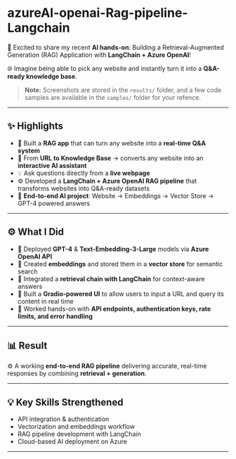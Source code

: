 # azureAI-openai-Rag-pipeline-Langchain  

🚀 Excited to share my recent **AI hands-on**: Building a Retrieval-Augmented Generation (RAG) Application with **LangChain + Azure OpenAI**!  


🌐 Imagine being able to pick any website and instantly turn it into a **Q&A-ready knowledge base**.  

> **Note:** Screenshots are stored in the `results/` folder, and a few code samples are available in the `samples/` folder for your refence.




---

## ✨ Highlights  

- 📌 Built a **RAG app** that can turn any website into a **real-time Q&A system**  
- 🚀 From **URL to Knowledge Base** → converts any website into an **interactive AI assistant**  
- 💡 Ask questions directly from a **live webpage**  
- ⚙️ Developed a **LangChain + Azure OpenAI RAG pipeline** that transforms websites into Q&A-ready datasets  
- 🔗 **End-to-end AI project**: Website → Embeddings → Vector Store → GPT-4 powered answers  

---

## ⚙️ What I Did  

- 📌 Deployed **GPT-4** & **Text-Embedding-3-Large** models via **Azure OpenAI API**  
- 📌 Created **embeddings** and stored them in a **vector store** for semantic search  
- 📌 Integrated a **retrieval chain with LangChain** for context-aware answers  
- 📌 Built a **Gradio-powered UI** to allow users to input a URL and query its content in real time  
- 📌 Worked hands-on with **API endpoints, authentication keys, rate limits, and error handling**  

---

## 📊 Result  

⚙️ A working **end-to-end RAG pipeline** delivering accurate, real-time responses by combining **retrieval + generation**.  

---

## 💡 Key Skills Strengthened  

- API integration & authentication  
- Vectorization and embeddings workflow  
- RAG pipeline development with LangChain  
- Cloud-based AI deployment on Azure  

---
